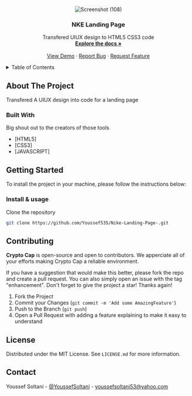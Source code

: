 <div id="top"></div>

<!-- PROJECT LOGO -->
<br />
<div align="center">

![Screenshot (108)](https://user-images.githubusercontent.com/82522735/205622147-96c00097-b542-4323-a0ab-5f22a4e2e14d.png)


  <h3 align="center">NKE Landing Page</h3>

  <p align="center">
    Transfered UIUX design to HTML5 CSS3 code
    <br />
    <a href="https://github.com/Youssef535/Nike-Landing-Page-"><strong>Explore the docs »</strong></a>
    <br />
    <br />
    <a href="">View Demo</a>
    ·
    <a href='https://github.com/Youssef535/Nike-Landing-Page-/issues'>Report Bug</a>
    ·
    <a href="https://github.com/Youssef535/Nike-Landing-Page-/pulls">Request Feature</a>
  </p>
</div>

<!-- TABLE OF CONTENTS -->
<details>
  <summary>Table of Contents</summary>
  <ol>
    <li>
      <a href="#about-the-project">About The Project</a>
      <ul>
        <li><a href="#built-with">Built With</a></li>
      </ul>
    </li>
    <li>
      <a href="#structure">Structure</a>
    </li>
    <li>
      <a href="#getting-started">Getting Started</a>
      <ul>
        <li><a href="#installation">Installation & usage</a></li>
      </ul>
    </li>
    <li><a href="#contributing">Contributing</a></li>
    <li><a href="#license">License</a></li>
    <li><a href="#contact">Contact</a></li>
  </ol>
</details>

<!-- ABOUT THE PROJECT -->
## About The Project
Transfered A UIUX design into code for a landing page

### Built With

Big shout out to the creators of those tools

* [HTML5]
* [CSS3]
* [JAVASCRIPT]

<!-- GETTING STARTED -->
## Getting Started

To install the project in your machine, please follow the instructions below:

### Install & usage

Clone the repository
  ```sh
  git clone https://github.com/Youssef535/Nike-Landing-Page-.git
  ```
  
<!-- CONTRIBUTING -->
## Contributing

**Crypto Cap** is open-source and open to contributors. We apperciate all of your efforts making Crypto Cap a reliable environment.

If you have a suggestion that would make this better, please fork the repo and create a pull request. You can also simply open an issue with the tag "enhancement".
Don't forget to give the project a star! Thanks again!

1. Fork the Project
3. Commit your Changes (`git commit -m 'Add some AmazingFeature'`)
4. Push to the Branch (`git push`)
5. Open a Pull Request with adding a feature explaining to make it easy to understand

<!-- LICENSE -->
## License

Distributed under the MIT License. See `LICENSE.md` for more information.

<!-- CONTACT -->
## Contact

Youssef Soltani - [@YoussefSoltani](https://twitter.com/Youssef60459694) - youssefsoltani53@yahoo.com

